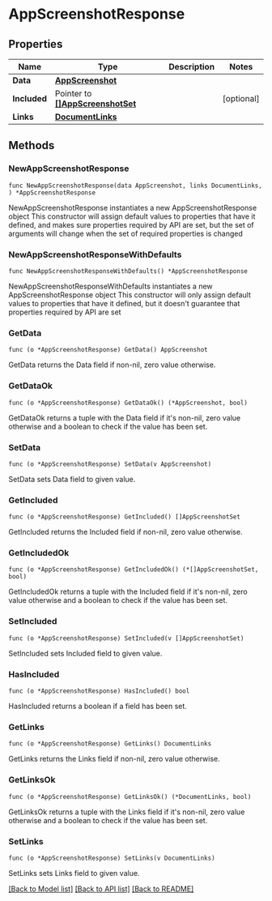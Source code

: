 # AppScreenshotResponse

## Properties

Name | Type | Description | Notes
------------ | ------------- | ------------- | -------------
**Data** | [**AppScreenshot**](AppScreenshot.md) |  | 
**Included** | Pointer to [**[]AppScreenshotSet**](AppScreenshotSet.md) |  | [optional] 
**Links** | [**DocumentLinks**](DocumentLinks.md) |  | 

## Methods

### NewAppScreenshotResponse

`func NewAppScreenshotResponse(data AppScreenshot, links DocumentLinks, ) *AppScreenshotResponse`

NewAppScreenshotResponse instantiates a new AppScreenshotResponse object
This constructor will assign default values to properties that have it defined,
and makes sure properties required by API are set, but the set of arguments
will change when the set of required properties is changed

### NewAppScreenshotResponseWithDefaults

`func NewAppScreenshotResponseWithDefaults() *AppScreenshotResponse`

NewAppScreenshotResponseWithDefaults instantiates a new AppScreenshotResponse object
This constructor will only assign default values to properties that have it defined,
but it doesn't guarantee that properties required by API are set

### GetData

`func (o *AppScreenshotResponse) GetData() AppScreenshot`

GetData returns the Data field if non-nil, zero value otherwise.

### GetDataOk

`func (o *AppScreenshotResponse) GetDataOk() (*AppScreenshot, bool)`

GetDataOk returns a tuple with the Data field if it's non-nil, zero value otherwise
and a boolean to check if the value has been set.

### SetData

`func (o *AppScreenshotResponse) SetData(v AppScreenshot)`

SetData sets Data field to given value.


### GetIncluded

`func (o *AppScreenshotResponse) GetIncluded() []AppScreenshotSet`

GetIncluded returns the Included field if non-nil, zero value otherwise.

### GetIncludedOk

`func (o *AppScreenshotResponse) GetIncludedOk() (*[]AppScreenshotSet, bool)`

GetIncludedOk returns a tuple with the Included field if it's non-nil, zero value otherwise
and a boolean to check if the value has been set.

### SetIncluded

`func (o *AppScreenshotResponse) SetIncluded(v []AppScreenshotSet)`

SetIncluded sets Included field to given value.

### HasIncluded

`func (o *AppScreenshotResponse) HasIncluded() bool`

HasIncluded returns a boolean if a field has been set.

### GetLinks

`func (o *AppScreenshotResponse) GetLinks() DocumentLinks`

GetLinks returns the Links field if non-nil, zero value otherwise.

### GetLinksOk

`func (o *AppScreenshotResponse) GetLinksOk() (*DocumentLinks, bool)`

GetLinksOk returns a tuple with the Links field if it's non-nil, zero value otherwise
and a boolean to check if the value has been set.

### SetLinks

`func (o *AppScreenshotResponse) SetLinks(v DocumentLinks)`

SetLinks sets Links field to given value.



[[Back to Model list]](../README.md#documentation-for-models) [[Back to API list]](../README.md#documentation-for-api-endpoints) [[Back to README]](../README.md)


